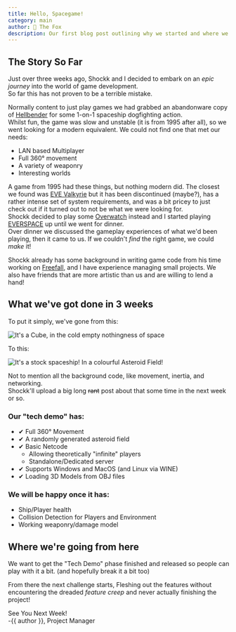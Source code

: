 ```yaml
---
title: Hello, Spacegame!
category: main
author: 🦊 The Fox
description: Our first blog post outlining why we started and where we're headed!
---
```

## The Story So Far

Just over three weeks ago, Shockk and I decided to embark on an *epic journey* into the world of game development.  
So far this has not proven to be a terrible mistake.

Normally content to just play games we had grabbed an abandonware copy of [Hellbender](https://en.wikipedia.org/wiki/Hellbender_(video_game)) for some 1-on-1 spaceship dogfighting action.  
Whilst fun, the game was slow and unstable (it is from 1995 after all), so we went looking for a modern equivalent. We could not find one that met our needs:

 - LAN based Multiplayer
 - Full 360° movement
 - A variety of weaponry
 - Interesting worlds

A game from 1995 had these things, but nothing modern did. The closest we found was [EVE Valkyrie](https://www.evevalkyrie.com/) but it has been discontinued (maybe?), has a rather intense set of system requirements, and was a bit pricey to just check out if it turned out to not be what we were looking for.  
Shockk decided to play some [Overwatch](https://en.wikipedia.org/wiki/Overwatch_(video_game)) instead and I started playing [EVERSPACE](https://everspace-game.com/) up until we went for dinner.  
Over dinner we discussed the gameplay experiences of what we'd been playing, then it came to us. If we couldn't *find* the right game, we could *make* it!

Shockk already has some background in writing game code from his time working on [Freefall](https://freefall.space), and I have experience managing small projects. We also have friends that are more artistic than us and are willing to lend a hand!

## What we've got done in 3 weeks
To put it simply, we've gone from this:

![It's a Cube, in the cold empty nothingness of space](/polar-space/assets/img/Spacegame_Cube.png)

To this:

![It's a stock spaceship! In a colourful Asteroid Field!](/polar-space/assets/img/Spacegame_2019-08-03.png)

Not to mention all the background code, like movement, inertia, and networking.  
Shockk'll upload a big long ~~rant~~ post about that some time in the next week or so.

### Our "tech demo" has:
 - ✔ Full 360° Movement
 - ✔ A randomly generated asteroid field
 - ✔ Basic Netcode
	 - Allowing theoretically "infinite" players
	 - Standalone/Dedicated server
 - ✔ Supports Windows and MacOS (and Linux via WINE)
 - ✔ Loading 3D Models from OBJ files
 
### We will be happy once it has:
- Ship/Player health
- Collision Detection for Players and Environment
- Working weaponry/damage model

## Where we're going from here
We want to get the "Tech Demo" phase finished and released so people can play with it a bit. (and hopefully break it a bit too)

From there the next challenge starts, 
Fleshing out the features without encountering the dreaded *feature creep* and never actually finishing the project!

See You Next Week!  
-{{ author }}, Project Manager
<!--stackedit_data:
eyJoaXN0b3J5IjpbMTA2MTYzMywtMTM2MTIxMDQ4OSw4OTIyMT
U3MDksMjA0MDU2Nzk3MSwtNzYyNTg5MTkzLDExNjI4MjM3MDMs
LTEyMjEyMjAwMCw2OTkwMzUzMDQsNzkxNTEyMDM4LDgzNDc5NT
I3MywtMTYwNzI2MDEyOSwtMTE1MjE2NDEzMiwtMTMzNzQ3NTgx
MiwtMTEyODAzMTc1MCwtMTA3Mjg0MjQ0MCwtMjAzMzczMjE3OC
wyMTI5MDE0NDE0LDMxODY4NTI5OF19
-->